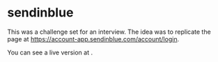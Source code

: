 # sendinblue

This was a challenge set for an interview. The idea was to replicate the page at https://account-app.sendinblue.com/account/login.

You can see a live version at .
